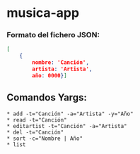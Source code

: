 # musica-app

### Formato del fichero JSON:
 ````Json
 [
     {
         nombre: 'Canción', 
         artista: 'Artista', 
         año: 0000}]
 ````

## Comandos Yargs:
    * add -t="Canción" -a="Artista" -y="Año"
    * read -t="Canción"
    * editartist -t="Canción" -a="Artista"
    * del -t="Canción"
    * sort -c="Nombre | Año"
    * list
